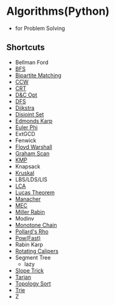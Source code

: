 # Algorithms(Python)
* for Problem Solving

## Shortcuts
* Bellman Ford
* [BFS](https://github.com/SnapFlip20/Algorithms/blob/master/Graph/Breadth_First_Search(BFS).py)
* [Bipartite Matching](https://github.com/SnapFlip20/Algorithms/blob/master/Graph/Bipartite_Matching.py)
* [CCW](https://github.com/SnapFlip20/Algorithms/blob/master/Math/CCW.py)
* [CRT](https://github.com/SnapFlip20/Algorithms/blob/master/Math/Chinese_Remainder_Theorem.py)
* [D&C Opt](https://github.com/SnapFlip20/Algorithms/blob/master/Optimization/Divide%20And%20Conquer%20Optimization.py)
* [DFS](https://github.com/SnapFlip20/Algorithms/blob/master/Graph/Depth_First_Search(DFS).py)
* [Dijkstra](https://github.com/SnapFlip20/Algorithms/blob/master/Graph/Dijkstra.py)
* [Disjoint Set](https://github.com/SnapFlip20/Algorithms/blob/master/Graph/Union%20Find.py)
* [Edmonds Karp](https://github.com/SnapFlip20/Algorithms/blob/master/Graph/Edmonds%20Karp.py)
* [Euler Phi](https://github.com/SnapFlip20/Algorithms/blob/master/Math/Euler_Phi_Function.py)
* ExtGCD
* Fenwick
* [Floyd Warshall](https://github.com/SnapFlip20/Algorithms/blob/master/Graph/Floyd_Warshall.py)
* [Graham Scan](https://github.com/SnapFlip20/Algorithms/blob/master/Math/Graham_Scan.py)
* [KMP](https://github.com/SnapFlip20/Algorithms/blob/master/String/KMP.py)
* Knapsack
* [Kruskal](https://github.com/SnapFlip20/Algorithms/blob/master/Graph/Kruskal.py)
* LBS/LDS/LIS
* [LCA](https://github.com/SnapFlip20/Algorithms/blob/master/Graph/Lowest%20Common%20Ancestor(LCA).py)
* [Lucas Theorem](https://github.com/SnapFlip20/Algorithms/blob/master/Math/Lucas_Theorem.py)
* [Manacher](https://github.com/SnapFlip20/Algorithms/blob/master/String/Manacher.py)
* [MEC](https://github.com/SnapFlip20/Algorithms/blob/master/Math/Minimum_Enclosing_Circle.py)
* [Miller Rabin](https://github.com/SnapFlip20/Algorithms/blob/master/Math/Miller_Rabin_Primality_Test.py)
* Modinv
* [Monotone Chain](https://github.com/SnapFlip20/Algorithms/blob/master/Math/Monotone_Chain.py)
* [Pollard's Rho](https://github.com/SnapFlip20/Algorithms/blob/master/Math/Pollard's_Rho.py)
* [Pow(Fast)](https://github.com/SnapFlip20/Algorithms/blob/master/Math/Fast_pow.py)
* Rabin Karp
* [Rotating Calipers](https://github.com/SnapFlip20/Algorithms/blob/master/Math/Rotating_Calipers.py)
* Segment Tree
    * lazy
* [Slope Trick](https://github.com/SnapFlip20/Algorithms/blob/master/Optimization/Slope%20Trick.py)
* [Tarjan](https://github.com/SnapFlip20/Algorithms/blob/master/Graph/Tarjan.py)
* [Topology Sort](https://github.com/SnapFlip20/Algorithms/blob/master/Graph/Topology%20Sort.py)
* [Trie](https://github.com/SnapFlip20/Algorithms/blob/master/String/Trie.py)
* Z
